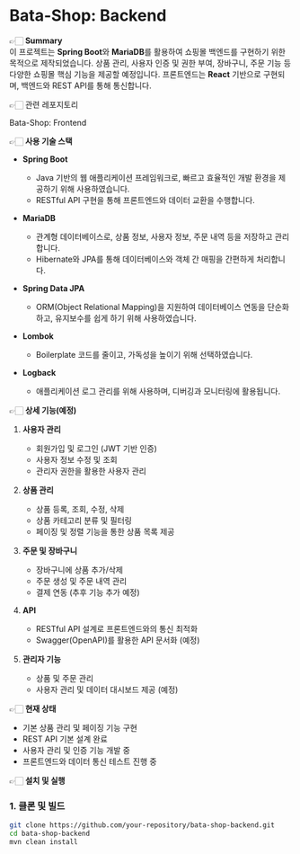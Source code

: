# Bata-Shop: Backend

👉🏻 **Summary**  
이 프로젝트는 **Spring Boot**와 **MariaDB**를 활용하여 쇼핑몰 백엔드를 구현하기 위한 목적으로 제작되었습니다. 상품 관리, 사용자 인증 및 권한 부여, 장바구니, 주문 기능 등 다양한 쇼핑몰 핵심 기능을 제공할 예정입니다. 프론트엔드는 **React** 기반으로 구현되며, 백엔드와 REST API를 통해 통신합니다.

👉🏻 관련 레포지토리

Bata-Shop: Frontend

👉🏻 **사용 기술 스택**
- **Spring Boot**  
  - Java 기반의 웹 애플리케이션 프레임워크로, 빠르고 효율적인 개발 환경을 제공하기 위해 사용하였습니다.
  - RESTful API 구현을 통해 프론트엔드와 데이터 교환을 수행합니다.
  
- **MariaDB**  
  - 관계형 데이터베이스로, 상품 정보, 사용자 정보, 주문 내역 등을 저장하고 관리합니다.
  - Hibernate와 JPA를 통해 데이터베이스와 객체 간 매핑을 간편하게 처리합니다.

- **Spring Data JPA**  
  - ORM(Object Relational Mapping)을 지원하여 데이터베이스 연동을 단순화하고, 유지보수를 쉽게 하기 위해 사용하였습니다.
  
- **Lombok**  
  - Boilerplate 코드를 줄이고, 가독성을 높이기 위해 선택하였습니다.

- **Logback**  
  - 애플리케이션 로그 관리를 위해 사용하며, 디버깅과 모니터링에 활용됩니다.

👉🏻 **상세 기능(예정)**
1. **사용자 관리**
   - 회원가입 및 로그인 (JWT 기반 인증)
   - 사용자 정보 수정 및 조회
   - 관리자 권한을 활용한 사용자 관리

2. **상품 관리**
   - 상품 등록, 조회, 수정, 삭제
   - 상품 카테고리 분류 및 필터링
   - 페이징 및 정렬 기능을 통한 상품 목록 제공

3. **주문 및 장바구니**
   - 장바구니에 상품 추가/삭제
   - 주문 생성 및 주문 내역 관리
   - 결제 연동 (추후 기능 추가 예정)

4. **API**
   - RESTful API 설계로 프론트엔드와의 통신 최적화
   - Swagger(OpenAPI)를 활용한 API 문서화 (예정)

5. **관리자 기능**
   - 상품 및 주문 관리
   - 사용자 관리 및 데이터 대시보드 제공 (예정)

👉🏻 **현재 상태**
- 기본 상품 관리 및 페이징 기능 구현
- REST API 기본 설계 완료
- 사용자 관리 및 인증 기능 개발 중
- 프론트엔드와 데이터 통신 테스트 진행 중

👉🏻 **설치 및 실행**
### 1. 클론 및 빌드
```bash
git clone https://github.com/your-repository/bata-shop-backend.git
cd bata-shop-backend
mvn clean install
